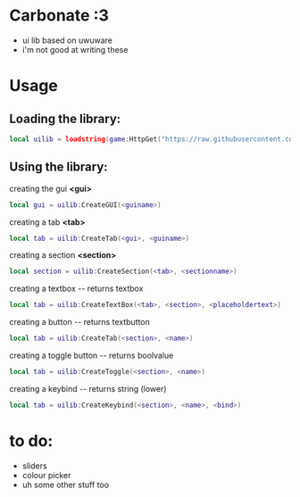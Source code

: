 
# Carbonate :3
 - ui lib based on uwuware
 - i'm not good at writing these

# Usage
## Loading the library:
```lua
local uilib = loadstring(game:HttpGet("https://raw.githubusercontent.com/kedachii/uilib/main/library.lua", true))()
```
## Using the library:
creating the gui **\<gui>**
```lua
local gui = uilib:CreateGUI(<guiname>)
```

creating a tab  **\<tab>**
```lua
local tab = uilib:CreateTab(<gui>, <guiname>)
```

creating a section **\<section>**
```lua
local section = uilib:CreateSection(<tab>, <sectionname>)
```

creating a textbox -- returns textbox
```lua
local tab = uilib:CreateTextBox(<tab>, <section>, <placeholdertext>)
```

creating a button  -- returns textbutton
```lua
local tab = uilib:CreateTab(<section>, <name>)
```

creating a toggle button  -- returns boolvalue
```lua
local tab = uilib:CreateToggle(<section>, <name>)
```

creating a keybind -- returns string (lower)
```lua
local tab = uilib:CreateKeybind(<section>, <name>, <bind>)
```

# to do:
 - sliders
 - colour picker
 - uh some other stuff too



